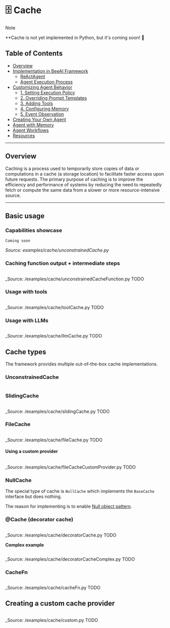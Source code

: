 # 🗄️ Cache

> [!NOTE]  
> **Cache is not yet implemented in Python, but it's coming soon! 🚀

<!-- TOC -->
## Table of Contents
- [Overview](#overview)
- [Implementation in BeeAI Framework](#implementation-in-beeai-framework)
  - [ReActAgent](#react-agent)
  - [Agent Execution Process](#agent-execution-process)
- [Customizing Agent Behavior](#customizing-agent-behavior)
  - [1. Setting Execution Policy](#1-setting-execution-policy)
  - [2. Overriding Prompt Templates](#2-overriding-prompt-templates)
  - [3. Adding Tools](#3-adding-tools)
  - [4. Configuring Memory](#4-configuring-memory)
  - [5. Event Observation](#5-event-observation)
- [Creating Your Own Agent](#creating-your-own-agent)
- [Agent with Memory](#agent-with-memory)
- [Agent Workflows](#agent-workflows)
- [Resources](#resources)
<!-- /TOC -->

---

## Overview 

Caching is a process used to temporarily store copies of data or computations in a cache (a storage location) to facilitate faster access upon future requests. The primary purpose of caching is to improve the efficiency and performance of systems by reducing the need to repeatedly fetch or compute the same data from a slower or more resource-intensive source.

---

## Basic usage

### Capabilities showcase

```text
Coming soon
```

_Source: examples/cache/unconstrainedCache.py_

### Caching function output + intermediate steps

```py
```

_Source: /examples/cache/unconstrainedCacheFunction.py TODO

### Usage with tools

```py
```

_Source: /examples/cache/toolCache.py TODO

### Usage with LLMs

```py
```

_Source: /examples/cache/llmCache.py TODO

## Cache types

The framework provides multiple out-of-the-box cache implementations.

### UnconstrainedCache

```py
```

### SlidingCache

```py
```

_Source: /examples/cache/slidingCache.py TODO

### FileCache

```py
```

_Source: /examples/cache/fileCache.py TODO

#### Using a custom provider

```py
```

_Source: /examples/cache/fileCacheCustomProvider.py TODO

### NullCache

The special type of cache is `NullCache` which implements the `BaseCache` interface but does nothing.

The reason for implementing is to enable [Null object pattern](https://en.wikipedia.org/wiki/Null_object_pattern).

### @Cache (decorator cache)


```py
```

_Source: /examples/cache/decoratorCache.py TODO

**Complex example**

```py
```

_Source: /examples/cache/decoratorCacheComplex.py TODO


### CacheFn

```py
```

_Source: /examples/cache/cacheFn.py TODO

## Creating a custom cache provider

```py
```

_Source: /examples/cache/custom.py TODO
